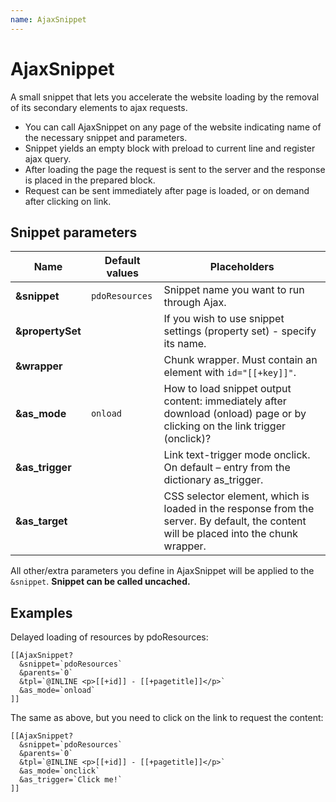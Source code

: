 ```yaml
---
name: AjaxSnippet
---
```

# AjaxSnippet

A small snippet that lets you accelerate the website loading by the removal of its secondary elements to ajax requests.

- You can call AjaxSnippet on any page of the website indicating name of the necessary snippet and parameters.
- Snippet yields an empty block with preload to current line and register ajax query.
- After loading the page the request is sent to the server and the response is placed in the prepared block.
- Request can be sent immediately after page is loaded, or on demand after clicking on link.

## Snippet parameters

| Name             | Default values | Placeholders                                                                                                                          |
|------------------|----------------|---------------------------------------------------------------------------------------------------------------------------------------|
| **&snippet**     | `pdoResources` | Snippet name you want to run through Ajax.                                                                                            |
| **&propertySet** |                | If you wish to use snippet settings (property set) - specify its name.                                                                |
| **&wrapper**     |                | Chunk wrapper. Must contain an element with `id="[[+key]]"`.                                                                          |
| **&as_mode**     | `onload`       | How to load snippet output content: immediately after download (onload) page or by clicking on the link trigger (onclick)?            |
| **&as_trigger**  |                | Link text-trigger mode onclick. On default – entry from the dictionary as_trigger.                                                    |
| **&as_target**   |                | CSS selector element, which is loaded in the response from the server. By default, the content will be placed into the chunk wrapper. |

All other/extra parameters you define in AjaxSnippet will be applied to the `&snippet`. **Snippet can be called uncached.**

## Examples

Delayed loading of resources by pdoResources:

```modx
[[AjaxSnippet?
  &snippet=`pdoResources`
  &parents=`0`
  &tpl=`@INLINE <p>[[+id]] - [[+pagetitle]]</p>`
  &as_mode=`onload`
]]
```

The same as above, but you need to click on the link to request the content:

```modx
[[AjaxSnippet?
  &snippet=`pdoResources`
  &parents=`0`
  &tpl=`@INLINE <p>[[+id]] - [[+pagetitle]]</p>`
  &as_mode=`onclick`
  &as_trigger=`Click me!`
]]
```

<!-- History of a page changes is loading [on the documentation site](http://docs.modx.pro) through AjaxSnippet. -->

